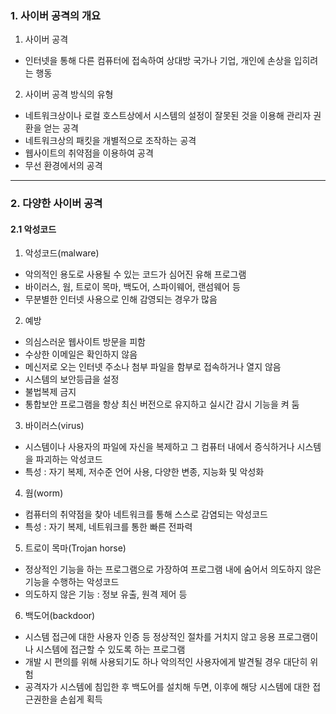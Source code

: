 ### 1. 사이버 공격의 개요

1. 사이버 공격

- 인터넷을 통해 다른 컴퓨터에 접속하여 상대방 국가나 기업, 개인에 손상을 입히려는 행동

2. 사이버 공격 방식의 유형

- 네트워크상이나 로컬 호스트상에서 시스템의 설정이 잘못된 것을 이용해 관리자 권환을 얻는 공격
- 네트워크상의 패킷을 개별적으로 조작하는 공격
- 웹사이트의 취약점을 이용하여 공격
- 무선 환경에서의 공격

---

### 2. 다양한 사이버 공격

#### 2.1 악성코드

1. 악성코드(malware)

- 악의적인 용도로 사용될 수 있는 코드가 심어진 유해 프로그램
- 바이러스, 웜, 트로이 목마, 백도어, 스파이웨어, 랜섬웨어 등
- 무분별한 인터넷 사용으로 인해 감영되는 경우가 많음

2. 예방

- 의심스러운 웹사이트 방문을 피함
- 수상한 이메일은 확인하지 않음
- 메신저로 오는 인터넷 주소나 첨부 파일을 함부로 접속하거나 열지 않음
- 시스템의 보안등급을 설정
- 불법복제 금지
- 통합보안 프로그램을 항상 최신 버전으로 유지하고 실시간 감시 기능을 켜 둠

3. 바이러스(virus)

- 시스템이나 사용자의 파일에 자신을 복제하고 그 컴퓨터 내에서 증식하거나 시스템을 파괴하는 악성코드
- 특성 : 자기 복제, 저수준 언어 사용, 다양한 변종, 지능화 및 악성화

4. 웜(worm)

- 컴퓨터의 취약점을 찾아 네트워크를 통해 스스로 감염되는 악성코드
- 특성 : 자기 복제, 네트워크를 통한 빠른 전파력

5. 트로이 목마(Trojan horse)

- 정상적인 기능을 하는 프로그램으로 가장하여 프로그램 내에 숨어서 의도하지 않은 기능을 수행하는 악성코드
- 의도하지 않은 기능 : 정보 유출, 원격 제어 등

6. 백도어(backdoor)

- 시스템 접근에 대한 사용자 인증 등 정상적인 절차를 거치지 않고 응용 프로그램이나 시스템에 접근할 수 있도록 하는 프로그램
- 개발 시 편의를 위해 사용되기도 하나 악의적인 사용자에게 발견될 경우 대단히 위험
- 공격자가 시스템에 침입한 후 백도어를 설치해 두면, 이후에 해당 시스템에 대한 접근권한을 손쉽게 획득
